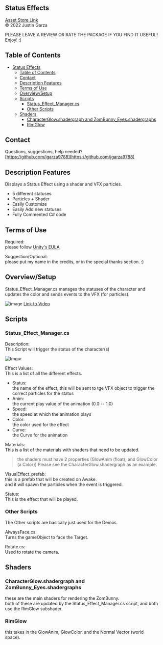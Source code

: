 <!--
Version: 1.0

**Change Log**

-->

Status Effects 
-------------------------------------
[Asset Store Link](http://u3d.as/2LKM)  
© 2022 Justin Garza

PLEASE LEAVE A REVIEW OR RATE THE PACKAGE IF YOU FIND IT USEFUL!
Enjoy! :)

## Table of Contents

<!--TOC-->
* [Status Effects](#status-effects)
	* [Table of Contents](#table-of-contents)
	* [Contact](#contact)
	* [Description Features](#description-features)
	* [Terms of Use](#terms-of-use)
	* [Overview/Setup](#overview/setup)
	* [Scripts](#scripts)
		* [Status_Effect_Manager.cs](#status_effect_manager.cs)
		* [Other Scripts](#other-scripts)
	* [Shaders](#shaders)
		* [CharacterGlow.shadergraph and ZomBunny_Eyes.shadergraphs](#characterglow.shadergraph-and-zombunny_eyes.shadergraphs)
		* [RimGlow](#rimglow)

<!--TOC-->


## Contact  

Questions, suggestions, help needed?  
[https://github.com/jgarza9788](https://github.com/jgarza9788)


## Description Features

Displays a Status Effect using a shader and VFX particles.
* 5 different statuses
* Particles + Shader
* Easily Customize
* Easily Add new statuses
* Fully Commented C# code 

## Terms of Use

Required:  
please follow [Unity's EULA](https://unity3d.com/legal/as_terms) 

Suggestion/Optional:  
please put my name in the credits, or in the special thanks section. :)  

## Overview/Setup 

Status_Effect_Manager.cs manages the statuses of the character and updates the color and sends events to the VFX (for particles).

![image](https://imgur.com/jJyUWf0.gif)
[Link to Video](https://imgur.com/FJtTy86)



## Scripts 

### Status_Effect_Manager.cs
Description:  
This Script will trigger the status of the character(s)

![Imgur](https://imgur.com/orVF2lF.png)

Effect Values:  
This is a list of all the different effects.

* Status:  
the name of the effect, this will be sent to tge VFX object to trigger the correct particles for the status
* Anim:  
the current play value of the animation (0.0 -- 1.0)
* Speed:  
the speed at which the animation plays
* Color:  
the color used for the effect
* Curve:  
the Curve for the animation 

Materials:  
This is a list of the materials with shaders that need to be updated.  
> the shaders must have 2 properties (GlowAnim (float), and GlowColor (a Color))
> Please see the CharacterGlow.shadergraph as an example.
 
VisualEffect_prefab:  
this is a prefab that will be created on Awake.  
and it will spawn the particles when the event is triggered.

Status:  
This is the effect that will be played.


### Other Scripts
The Other scripts are basically just used for the Demos.

AlwaysFace.cs:  
Turns the gameObject to face the Target.  

Rotate.cs:  
Used to rotate the camera.


## Shaders 

### CharacterGlow.shadergraph and ZomBunny_Eyes.shadergraphs
these are the main shaders for rendering the ZomBunny.  
both of these are updated by the Status_Effect_Manager.cs script,
and both use the RimGlow subshader.

### RimGlow
this takes in the GlowAnim, GlowColor, and the Normal Vector (world space).  




